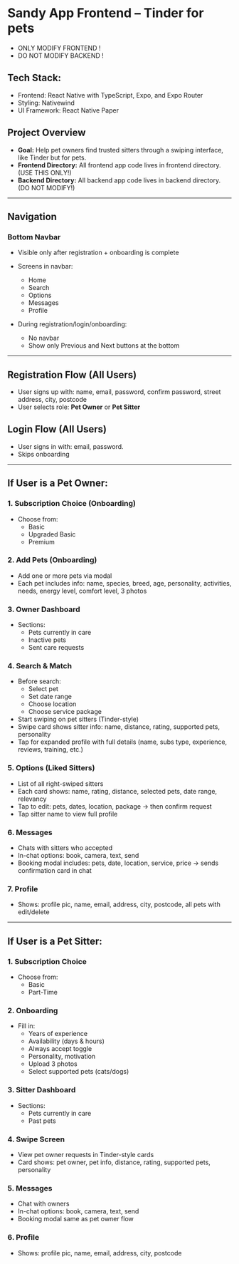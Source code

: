 # Sandy App Frontend – Tinder for pets

- ONLY MODIFY FRONTEND !
- DO NOT MODIFY BACKEND !

## Tech Stack:
- Frontend: React Native with TypeScript, Expo, and Expo Router
- Styling: Nativewind
- UI Framework: React Native Paper

## Project Overview

- **Goal:** Help pet owners find trusted sitters through a swiping interface, like Tinder but for pets.
- **Frontend Directory:** All frontend app code lives in frontend directory. (USE THIS ONLY!)
- **Backend Directory:** All backend app code lives in backend directory. (DO NOT MODIFY!)

---

## Navigation
### Bottom Navbar
- Visible only after registration + onboarding is complete
- Screens in navbar:
    - Home
    - Search
    - Options
    - Messages
    - Profile

- During registration/login/onboarding:
    - No navbar
    - Show only Previous and Next buttons at the bottom

---

## Registration Flow (All Users)
- User signs up with: name, email, password, confirm password, street address, city, postcode
- User selects role: **Pet Owner** or **Pet Sitter**

## Login Flow (All Users)
- User signs in with: email, password. 
- Skips onboarding

---

## If User is a Pet Owner:

### 1. Subscription Choice (Onboarding)
- Choose from:  
  - Basic  
  - Upgraded Basic  
  - Premium

### 2. Add Pets (Onboarding)
- Add one or more pets via modal
- Each pet includes info: name, species, breed, age, personality, activities, needs, energy level, comfort level, 3 photos

### 3. Owner Dashboard
- Sections:
  - Pets currently in care
  - Inactive pets
  - Sent care requests

### 4. Search & Match
- Before search:  
  - Select pet  
  - Set date range  
  - Choose location  
  - Choose service package  
- Start swiping on pet sitters (Tinder-style)
- Swipe card shows sitter info: name, distance, rating, supported pets, personality
- Tap for expanded profile with full details (name, subs type, experience, reviews, training, etc.)

### 5. Options (Liked Sitters)
- List of all right-swiped sitters
- Each card shows: name, rating, distance, selected pets, date range, relevancy
- Tap to edit: pets, dates, location, package → then confirm request
- Tap sitter name to view full profile

### 6. Messages
- Chats with sitters who accepted
- In-chat options: book, camera, text, send
- Booking modal includes: pets, date, location, service, price → sends confirmation card in chat

### 7. Profile
- Shows: profile pic, name, email, address, city, postcode, all pets with edit/delete

---

## If User is a Pet Sitter:

### 1. Subscription Choice
- Choose from:  
  - Basic  
  - Part-Time

### 2. Onboarding
- Fill in:
  - Years of experience  
  - Availability (days & hours)  
  - Always accept toggle  
  - Personality, motivation  
  - Upload 3 photos  
  - Select supported pets (cats/dogs)

### 3. Sitter Dashboard
- Sections:
  - Pets currently in care  
  - Past pets

### 4. Swipe Screen
- View pet owner requests in Tinder-style cards
- Card shows: pet owner, pet info, distance, rating, supported pets, personality

### 5. Messages
- Chat with owners
- In-chat options: book, camera, text, send
- Booking modal same as pet owner flow

### 6. Profile
- Shows: profile pic, name, email, address, city, postcode